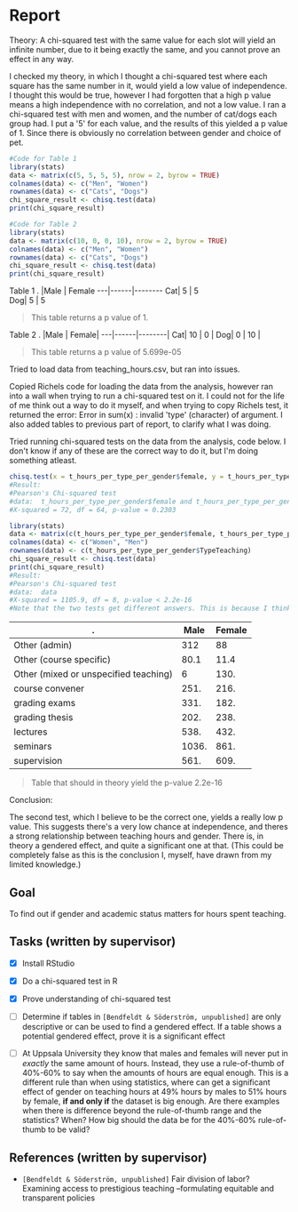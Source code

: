 # Report

Theory: A chi-squared test with the same value for each slot will yield an infinite number, due to it being exactly the same, and you cannot prove an effect in any way.

I checked my theory, in which I thought a chi-squared test where each square has the same number in it, would yield a low value of independence. I thought this would be true, however I had forgotten that a high p value means a high independence with no correlation, and not a low value.
I ran a chi-squared test with men and women, and the number of cat/dogs each group had. I put a '5' for each value, and the results of this yielded a p value of 1. Since there is obviously no correlation between gender and choice of pet.

``` R
#Code for Table 1
library(stats)
data <- matrix(c(5, 5, 5, 5), nrow = 2, byrow = TRUE)
colnames(data) <- c("Men", "Women")
rownames(data) <- c("Cats", "Dogs")
chi_square_result <- chisq.test(data)
print(chi_square_result)

#Code for Table 2
library(stats)
data <- matrix(c(10, 0, 0, 10), nrow = 2, byrow = TRUE)
colnames(data) <- c("Men", "Women")
rownames(data) <- c("Cats", "Dogs")
chi_square_result <- chisq.test(data)
print(chi_square_result)
```
Table 1
.  |Male  |  Female
---|------|--------
Cat|  5   |    5   
Dog|  5   |    5   

> This table returns a p value of 1.
    
Table 2
.  |Male  |  Female|
---|------|--------|
Cat|  10  |    0   |
Dog|  0   |    10  |
>This table returns a p value of 5.699e-05

Tried to load data from teaching_hours.csv, but ran into issues.

Copied Richels code for loading the data from the analysis, however ran into a wall when trying to run a chi-squared test on it. I could not for the life of me think out a way to do it myself, and when trying to copy Richels test, it returned the error: Error in sum(x) : invalid 'type' (character) of argument. I also added tables to previous part of report, to clarify what I was doing.

Tried running chi-squared tests on the data from the analysis, code below. I don't know if any of these are the correct way to do it, but I'm doing something atleast.
```R
chisq.test(x = t_hours_per_type_per_gender$female, y = t_hours_per_type_per_gender$male)
#Result:
#Pearson's Chi-squared test
#data:  t_hours_per_type_per_gender$female and t_hours_per_type_per_gender$male
#X-squared = 72, df = 64, p-value = 0.2303

library(stats)
data <- matrix(c(t_hours_per_type_per_gender$female, t_hours_per_type_per_gender$male), nrow = 9, byrow = TRUE)
colnames(data) <- c("Women", "Men")
rownames(data) <- c(t_hours_per_type_per_gender$TypeTeaching)
chi_square_result <- chisq.test(data)
print(chi_square_result)
#Result:
#Pearson's Chi-squared test
#data:  data
#X-squared = 1105.9, df = 8, p-value < 2.2e-16
#Note that the two tests get different answers. This is because I think the first one could be incomplete. It doesn't specify rows by academic status.
```
.                                    |Male   |Female   |
-------------------------------------|-------|---------|
Other (admin)                        |  312  |   88    |
Other (course specific)              | 80.1  |   11.4  |
Other (mixed or unspecified teaching)|    6  |   130.  |
course convener                      |  251. |   216.  |
grading exams                        |  331. |   182.  |
grading thesis                       |  202. |   238.  |
lectures                             |  538. |   432.  |
seminars                             | 1036. |   861.  |
supervision                          |  561. |   609.  |
>Table that should in theory yield the p-value 2.2e-16
 
Conclusion:

The second test, which I believe to be the correct one, yields a really low p value. This suggests there's a very low chance at independence, and theres a strong relationship between teaching hours and gender. There is, in theory a gendered effect, and quite a significant one at that. (This could be completely false as this is the conclusion I, myself, have drawn from my limited knowledge.)
## Goal

To find out if gender and academic status matters for hours spent teaching.

## Tasks (written by supervisor)

- [x] Install RStudio
- [x] Do a chi-squared test in R
- [x] Prove understanding of chi-squared test
- [ ] Determine if tables in `[Bendfeldt & Söderström, unpublished]` are
  only descriptive or can be used to find a gendered effect.
  If a table shows a potential gendered effect, prove it is a
  significant effect
- [ ] At Uppsala University they know that males and females will never
  put in *exactly* the same amount of hours. Instead, they use a 
  rule-of-thumb of 40%-60% to say when the amounts of hours are
  equal enough. This is a different rule than when using statistics,
  where can get a significant effect of gender on teaching hours
  at 49% hours by males to 51% hours by female, **if and only if**
  the dataset is big enough. Are there examples when there is difference
  beyond the rule-of-thumb range and the statistics? When?
  How big should the data be for the 40%-60% rule-of-thumb to be valid?


## References (written by supervisor)

- `[Bendfeldt & Söderström, unpublished]`
  Fair division of labor? Examining access to prestigious
  teaching –formulating equitable and transparent policies


